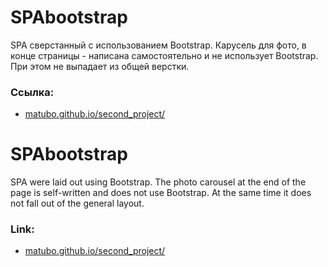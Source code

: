 # SPAbootstrap

SPA сверстанный с использованием Bootstrap.
Карусель для фото, в конце страницы - написана самостоятельно и не использует Bootstrap.
При этом не выпадает из общей верстки.

### Ссылка:
 - [matubo.github.io/second_project/](https://matubo.github.io/second_project/)

# SPAbootstrap

SPA were laid out using Bootstrap.
The photo carousel at the end of the page is self-written and does not use Bootstrap.
At the same time it does not fall out of the general layout.

### Link:
 - [matubo.github.io/second_project/ ](https://matubo.github.io/second_project/)
